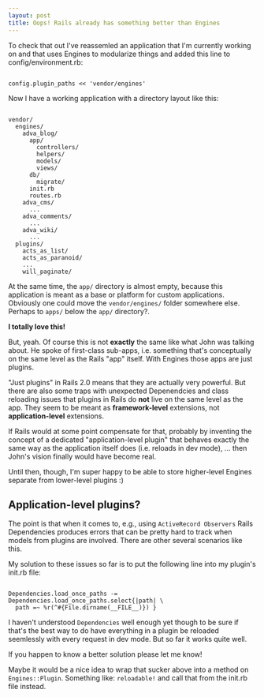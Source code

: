 ```yaml
--- 
layout: post
title: Oops! Rails already has something better than Engines
---
```

<p>To check that out I've reassemled an application that I'm currently working on and that uses Engines to modularize things and added this line to config/environment.rb:</p> 

<pre><code>
config.plugin_paths &lt;&lt; 'vendor/engines'
</code></pre>

<p>Now I have a working application with a directory layout like this:</p>

<pre><code>
vendor/
  engines/
    adva_blog/
      app/
        controllers/
        helpers/
        models/
        views/
      db/
        migrate/
      init.rb
      routes.rb
    adva_cms/
      ...
    adva_comments/
      ...
    adva_wiki/
      ...
  plugins/
    acts_as_list/
    acts_as_paranoid/
    ...
    will_paginate/
</code></pre>

<p>At the same time, the <code>app/</code> directory is almost empty, because this application is meant as a base or platform for custom applications. Obviously one could move the <code>vendor/engines/</code> folder somewhere else. Perhaps to <code>apps/</code> below the <code>app/</code> directory?. </p>

<p><strong>I totally love this!</strong></p>

<p>But, yeah. Of course this is not <strong>exactly</strong> the same like what John was talking about. He spoke of first-class sub-apps, i.e. something that's conceptually on the same level as the Rails "app" itself. With Engines those apps are just plugins. </p>

<p>"Just plugins" in Rails 2.0 means that they are actually very powerful. But there are also some traps with unexpected Depenendcies and class reloading issues that plugins in Rails do <strong>not</strong> live on the same level as the app. They seem to be meant as <strong>framework-level</strong> extensions, not <strong>application-level</strong> extensions.</p>

<p>If Rails would at some point compensate for that, probably by inventing the concept of a dedicated "application-level plugin" that behaves exactly the same way as the application itself does (i.e. reloads in dev mode), ... then John's vision finally would have become real.</p>

<p>Until then, though, I'm super happy to be able to store higher-level Engines separate from lower-level plugins :)</p>

<h2>Application-level plugins?</h2>

<p>The point is that when it comes to, e.g., using <code>ActiveRecord Observers</code> Rails Dependencies produces errors that can be pretty hard to track when models from plugins are involved. There are other several scenarios like this.</p>

<p>My solution to these issues so far is to put the following line into my plugin's init.rb file:</p>

<pre><code>
Dependencies.load_once_paths -= Dependencies.load_once_paths.select{|path| \
  path =~ %r(^#{File.dirname(__FILE__)}) }  
</code></pre>

<p>I haven't understood <code>Dependencies</code> well enough yet though to be sure if that's the best way to do have everything in a plugin be reloaded seemlessly with every request in dev mode. But so far it works quite well.</p>

<p>If you happen to know a better solution please let me know!</p>

<p>Maybe it would be a nice idea to wrap that sucker above into a method on <code>Engines::Plugin</code>. Something like: <code>reloadable!</code> and call that from the init.rb file instead.</p>
